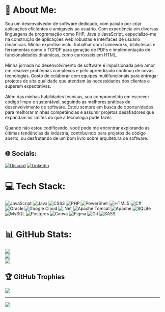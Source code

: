 # 💫 About Me:
Sou um desenvolvedor de software dedicado, com paixão por criar aplicações eficientes e amigáveis ao usuário. Com experiência em diversas linguagens de programação como PHP, Java e JavaScript, especializo-me na construção de aplicações web robustas e interfaces de usuário dinâmicas. Minha expertise inclui trabalhar com frameworks, bibliotecas e ferramentas como o TCPDF para geração de PDFs e implementação de funcionalidades dinâmicas, como carrosséis em HTML.<br><br>Minha jornada no desenvolvimento de software é impulsionada pelo amor em resolver problemas complexos e pelo aprendizado contínuo de novas tecnologias. Gosto de colaborar com equipes multifuncionais para entregar projetos de alta qualidade que atendam às necessidades dos clientes e superem expectativas.<br><br>Além das minhas habilidades técnicas, sou comprometido em escrever código limpo e sustentável, seguindo as melhores práticas de desenvolvimento de software. Estou sempre em busca de oportunidades para melhorar minhas competências e assumir projetos desafiadores que expandam os limites do que a tecnologia pode fazer.<br><br>Quando não estou codificando, você pode me encontrar explorando as últimas tendências da indústria, contribuindo para projetos de código aberto, ou desfrutando de um bom livro sobre arquitetura de software.


## 🌐 Socials:
[![Discord](https://img.shields.io/badge/Discord-%237289DA.svg?logo=discord&logoColor=white)](https://discord.gg/495998381978812440) [![LinkedIn](https://img.shields.io/badge/LinkedIn-%230077B5.svg?logo=linkedin&logoColor=white)](https://linkedin.com/in/www.linkedin.com/in/luan-schneider) 

# 💻 Tech Stack:
![JavaScript](https://img.shields.io/badge/javascript-%23323330.svg?style=for-the-badge&logo=javascript&logoColor=%23F7DF1E) ![Java](https://img.shields.io/badge/java-%23ED8B00.svg?style=for-the-badge&logo=openjdk&logoColor=white) ![CSS3](https://img.shields.io/badge/css3-%231572B6.svg?style=for-the-badge&logo=css3&logoColor=white) ![PHP](https://img.shields.io/badge/php-%23777BB4.svg?style=for-the-badge&logo=php&logoColor=white) ![PowerShell](https://img.shields.io/badge/PowerShell-%235391FE.svg?style=for-the-badge&logo=powershell&logoColor=white) ![HTML5](https://img.shields.io/badge/html5-%23E34F26.svg?style=for-the-badge&logo=html5&logoColor=white) ![C#](https://img.shields.io/badge/c%23-%23239120.svg?style=for-the-badge&logo=csharp&logoColor=white) ![Oracle](https://img.shields.io/badge/Oracle-F80000?style=for-the-badge&logo=oracle&logoColor=white) ![Google Cloud](https://img.shields.io/badge/GoogleCloud-%234285F4.svg?style=for-the-badge&logo=google-cloud&logoColor=white) ![.Net](https://img.shields.io/badge/.NET-5C2D91?style=for-the-badge&logo=.net&logoColor=white) ![Apache Tomcat](https://img.shields.io/badge/apache%20tomcat-%23F8DC75.svg?style=for-the-badge&logo=apache-tomcat&logoColor=black) ![Apache](https://img.shields.io/badge/apache-%23D42029.svg?style=for-the-badge&logo=apache&logoColor=white) ![SQLite](https://img.shields.io/badge/sqlite-%2307405e.svg?style=for-the-badge&logo=sqlite&logoColor=white) ![MySQL](https://img.shields.io/badge/mysql-4479A1.svg?style=for-the-badge&logo=mysql&logoColor=white) ![Postgres](https://img.shields.io/badge/postgres-%23316192.svg?style=for-the-badge&logo=postgresql&logoColor=white) ![Canva](https://img.shields.io/badge/Canva-%2300C4CC.svg?style=for-the-badge&logo=Canva&logoColor=white) ![Figma](https://img.shields.io/badge/figma-%23F24E1E.svg?style=for-the-badge&logo=figma&logoColor=white) ![Git](https://img.shields.io/badge/git-%23F05033.svg?style=for-the-badge&logo=git&logoColor=white) ![SASS](https://img.shields.io/badge/SASS-hotpink.svg?style=for-the-badge&logo=SASS&logoColor=white)
# 📊 GitHub Stats:
![](https://github-readme-stats.vercel.app/api?username=Luan-Pereira-Schneider&theme=tokyonight&hide_border=false&include_all_commits=false&count_private=false)<br/>
![](https://github-readme-streak-stats.herokuapp.com/?user=Luan-Pereira-Schneider&theme=tokyonight&hide_border=false)<br/>
![](https://github-readme-stats.vercel.app/api/top-langs/?username=Luan-Pereira-Schneider&theme=tokyonight&hide_border=false&include_all_commits=false&count_private=false&layout=compact)

## 🏆 GitHub Trophies
![](https://github-profile-trophy.vercel.app/?username=Luan-Pereira-Schneider&theme=blue_navy&no-frame=false&no-bg=true&margin-w=4)

---
[![](https://visitcount.itsvg.in/api?id=Luan-Pereira-Schneider&icon=0&color=0)](https://visitcount.itsvg.in)

<!-- Proudly created with GPRM ( https://gprm.itsvg.in ) -->
